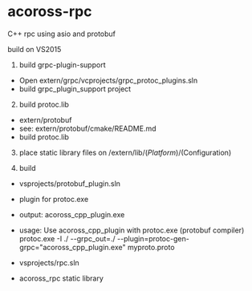 # acoross-rpc
C++ rpc using asio and protobuf

build on VS2015

1. build grpc-plugin-support
* Open extern/grpc/vcprojects/grpc_protoc_plugins.sln
* build grpc_plugin_support project

2. build protoc.lib
* extern/protobuf
* see: extern/protobuf/cmake/README.md
* build protoc.lib

3. place static library files on /extern/lib/$(Platform)/$(Configuration)

4. build
* vsprojects/protobuf_plugin.sln
 * plugin for protoc.exe
 * output: acoross_cpp_plugin.exe
 * usage: Use acoross_cpp_plugin with protoc.exe (protobuf compiler)
protoc.exe -I ./ --grpc_out=./ --plugin=protoc-gen-grpc="acoross_cpp_plugin.exe" myproto.proto

* vsprojects/rpc.sln
 * acoross_rpc static library
 
